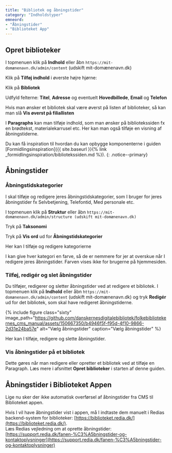 ```yaml
---
title: "Bibliotek og åbningstider"
category: "Indholdstyper"
emneord:
- "Åbningstider"
- "Biblioteket App"
---
```


## Opret biblioteker

I topmenuen klik på **Indhold** eller åbn `https://mit-domænenavn.dk/admin/content` (udskift mit-domænenavn.dk)

Klik på **Tilføj indhold** i øverste højre hjørne:

Klik på **Bibliotek**

Udfyld felterne: **Titel**, **Adresse** og eventuelt **Hovedbillede**, **Email** og **Telefon**

Hvis man ønsker et bibliotek skal være øverst på listen af biblioteker, så kan man slå **Vis øverst på filiallisten**

I **Paragraphs** kan man tilføje indhold, som man ønsker på bibliotekssiden fx en brødtekst, materialekarrusel etc. Her kan man også tilføje en visning af åbningstiderne.

Du kan få inspiration til hvordan du kan opbygge komponenterne i guiden [Formidlingsinspiration]({{ site.baseurl }}{% link _formidlingsinspiration/bibliotekssiden.md %}).
{: .notice--primary}

## Åbningstider

### Åbningstidskategorier
I skal tilføje og redigere jeres åbningstidskategorier, som I bruger for jeres åbningstider fx Selvbetjening, Telefontid, Med personale etc.

I topmenuen klik på **Struktur** eller åbn `https://mit-domænenavn.dk/admin/structure (udskift mit-domænenavn.dk)`

Tryk på **Taksonomi**

Tryk på **Vis ord** ud for **Åbningstidskategorier**

Her kan I tilføje og redigere kategorierne

I kan give hver kategori en farve, så de er nemmere for jer at overskue når I redigere jeres åbningstider. Farven vises ikke for brugerne på hjemmesiden.

### Tilføj, redigér og slet åbningstider
Du tilføjer, redigerer og sletter åbningstider ved at redigere et bibliotek. I topmenuen klik på **Indhold** eller åbn `https://mit-domænenavn.dk/admin/content` (udskift mit-domænenavn.dk) og tryk **Redigér** ud for det bibliotek, som skal have redigeret åbningstiderne.

{% include figure class="sixty" image_path="https://github.com/danskernesdigitalebibliotek/folkebibliotekernes_cms_manual/assets/150667350/b4946f5f-f95d-4f10-9866-2d31e24ba57e" alt="Vælg åbningstider" caption="Vælg åbningstider" %}

Her kan I tilføje, redigere og slette åbningstider.

### Vis åbningstider på et bibliotek
Dette gøres når man redigere eller opretter et bibliotek ved at tilføje en Paragraph. Læs mere i afsnittet **Opret biblioteker** i starten af denne guiden.

## Åbningstider i Biblioteket Appen 
Lige nu sker der ikke automatisk overførsel af åbningstider fra CMS til Biblioteket appen. 

Hvis I vil have åbningstider vist i appen, må I indtaste dem manuelt i Redias backend-system for biblioteker: [https://biblioteket.redia.dk/](https://biblioteket.redia.dk/). \
Læs Redias vejledning om at oprette åbningstider: [https://support.redia.dk/fanen-%C3%A5bningstider-og-kontaktoplysninger](https://support.redia.dk/fanen-%C3%A5bningstider-og-kontaktoplysninger)

